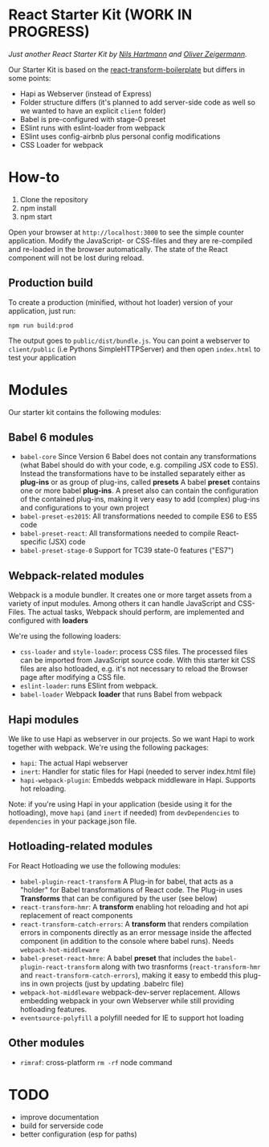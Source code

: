 # React Starter Kit (WORK IN PROGRESS)

*Just another React Starter Kit by [Nils Hartmann](https://github.com/nilshartmann) and [Oliver Zeigermann](https://github.com/DJCordhose).*

Our Starter Kit is based on the [react-transform-boilerplate](https://github.com/gaearon/react-transform-boilerplate) but differs
in some points:
* Hapi as Webserver (instead of Express)
* Folder structure differs (it's planned to add server-side code as well so we wanted to have an explicit `client` folder)
* Babel is pre-configured with stage-0 preset
* ESlint runs with eslint-loader from webpack
* ESlint uses config-airbnb plus personal config modifications
* CSS Loader for webpack

# How-to

1. Clone the repository
2. npm install
3. npm start

Open your browser at `http://localhost:3000` to see the simple counter application. Modify the JavaScript- or CSS-files and they are re-compiled and re-loaded in the browser automatically. The state of the React component will not be lost during reload.

## Production build

To create a production (minified, without hot loader) version of your application, just run:
```
npm run build:prod
```

The output goes to `public/dist/bundle.js`. You can point a webserver to `client/public` (i.e Pythons SimpleHTTPServer) and then open `index.html` to test your application

# Modules

Our starter kit contains the following modules:

## Babel 6 modules
* `babel-core` Since Version 6 Babel does not contain any transformations (what Babel should do with your code, e.g. compiling JSX code to ES5). Instead the transformations have to be installed separately either as **plug-ins** or as group of plug-ins, called **presets**
A babel **preset** contains one or more babel **plug-ins**. A preset also can contain the configuration of the contained plug-ins, making it very easy to add (complex) plug-ins and configurations to your own project
* `babel-preset-es2015`: All transformations needed to compile ES6 to ES5 code
* `babel-preset-react`: All transformations needed to compile React-specific (JSX) code
* `babel-preset-stage-0` Support for TC39 state-0 features ("ES7")

## Webpack-related modules
Webpack is a module bundler. It creates one or more target assets from a variety of input modules. Among others it can handle JavaScript and CSS-Files.
The actual tasks, Webpack should perform, are implemented and configured with **loaders**

We're using the following loaders:
* `css-loader` and `style-loader`: process CSS files. The processed files can be imported from JavaScript source code. With this starter kit CSS files are also hotloaded, e.g. it's not necessary to reload the Browser page after modifying a CSS file.
* `eslint-loader`: runs ESlint from webpack.
* `babel-loader` Webpack **loader** that runs Babel from webpack

## Hapi modules
We like to use Hapi as webserver in our projects. So we want Hapi to work together with webpack. We're using the following packages:

* `hapi`: The actual Hapi webserver
* `inert`: Handler for static files for Hapi (needed to server index.html file)
* `hapi-webpack-plugin`: Embedds webpack middleware in Hapi. Supports hot reloading.

Note: if you're using Hapi in your application (beside using it for the hotloading), move `hapi` (and `inert` if needed)
from `devDependencies` to `dependencies` in your package.json file.

## Hotloading-related modules
For React Hotloading we use the following modules:
* `babel-plugin-react-transform` A Plug-in for babel, that acts as a "holder" for Babel transformations of React code. The Plug-in uses **Transforms** that can be configured by the user (see below)
* `react-transform-hmr`: A **transform** enabling hot reloading and hot api replacement of react components
* `react-transform-catch-errors`: A **transform** that renders compilation errors in components directly as an error message inside the affected component (in addition to the console where babel runs). Needs `webpack-hot-middleware`
* `babel-preset-react-hmre`: A babel **preset** that includes the `babel-plugin-react-transform` along with two trasnforms (`react-transform-hmr` and  `react-transform-catch-errors`), making it easy to embedd this plug-ins in own projects (just by updating .babelrc file)
* `webpack-hot-middleware` webpack-dev-server replacement. Allows embedding webpack in your own Webserver while still providing hotloading features.
* `eventsource-polyfill` a polyfill needed for IE to support hot loading

## Other modules
* `rimraf`: cross-platform `rm -rf` node command


# TODO

* improve documentation
* build for serverside code
* better configuration (esp for paths)







